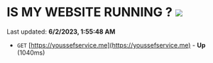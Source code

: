 # IS MY WEBSITE RUNNING ? [![](https://img.shields.io/static/v1?label=Sponsor&message=%E2%9D%A4&logo=GitHub&color=%23fe8e86)](https://github.com/sponsors/<username>)

Last updated: **6/2/2023, 1:55:48 AM**

- `GET` [https://youssefservice.me](https://youssefservice.me) - **Up** (1040ms)
